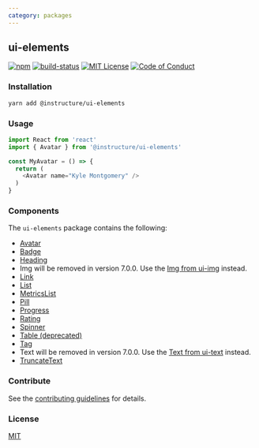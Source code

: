 ```yaml
---
category: packages
---
```


## ui-elements

[![npm][npm]][npm-url]
[![build-status][build-status]][build-status-url]
[![MIT License][license-badge]][LICENSE]
[![Code of Conduct][coc-badge]][coc]


### Installation

```sh
yarn add @instructure/ui-elements
```

### Usage

```js
import React from 'react'
import { Avatar } from '@instructure/ui-elements'

const MyAvatar = () => {
  return (
    <Avatar name="Kyle Montgomery" />
  )
}
```

### Components
The `ui-elements` package contains the following:
- [Avatar](#Avatar)
- [Badge](#Badge)
- [Heading](#Heading)
- Img will be removed in version 7.0.0. Use the [Img from ui-img](#Img) instead.
- [Link](#Link)
- [List](#List)
- [MetricsList](#MetricsList)
- [Pill](#Pill)
- [Progress](#Progress)
- [Rating](#Rating)
- [Spinner](#Spinner)
- [Table (deprecated)](#DeprecatedTable)
- [Tag](#Tag)
- Text will be removed in version 7.0.0. Use the [Text from ui-text](#Text) instead.
- [TruncateText](#TruncateText)

### Contribute

See the [contributing guidelines](#contributing) for details.

### License

[MIT](LICENSE)

[npm]: https://img.shields.io/npm/v/@instructure/ui-elements.svg
[npm-url]: https://npmjs.com/package/@instructure/ui-elements

[build-status]: https://travis-ci.org/instructure/instructure-ui.svg?branch=master
[build-status-url]: https://travis-ci.org/instructure/instructure-ui "Travis CI"

[license-badge]: https://img.shields.io/npm/l/instructure-ui.svg?style=flat-square
[license]: https://github.com/instructure/instructure-ui/blob/master/LICENSE

[coc-badge]: https://img.shields.io/badge/code%20of-conduct-ff69b4.svg?style=flat-square
[coc]: https://github.com/instructure/instructure-ui/blob/master/CODE_OF_CONDUCT.md
